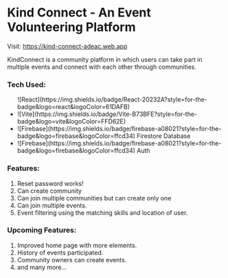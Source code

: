 # Kind Connect - An Event Volunteering Platform
Visit: https://kind-connect-adeac.web.app

KindConnect is a community platform in which users can take part in multiple events and connect with each other through communities.

<h3>Tech Used: </h3>
<ul>
  ![React](https://img.shields.io/badge/React-20232A?style=for-the-badge&logo=react&logoColor=61DAFB)
  <li>![Vite](https://img.shields.io/badge/Vite-B73BFE?style=for-the-badge&logo=vite&logoColor=FFD62E)</li>
  <li>![Firebase](https://img.shields.io/badge/firebase-a08021?style=for-the-badge&logo=firebase&logoColor=ffcd34) Firestore Database</li>
  <li>![Firebase](https://img.shields.io/badge/firebase-a08021?style=for-the-badge&logo=firebase&logoColor=ffcd34) Auth</li>
</ul>

<h3>Features: </h3>

1. Reset password works!
2. Can create community
3. Can join multiple communities but can create only one
4. Can join multiple events.
5. Event filtering using the matching skills and location of user.


<h3>Upcoming Features: </h3>

1. Improved home page with more elements.
2. History of events participated.
3. Community owners can create events.
4. and many more...
